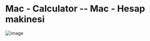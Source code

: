 # Mac - Calculator -- Mac - Hesap makinesi

![image](https://github.com/MrGorkemli/Calculator/assets/123131846/48bfd257-5d30-43a7-a72d-c09610c6b343)
